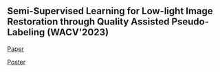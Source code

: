 ## Semi-Supervised Learning for Low-light Image Restoration through Quality Assisted Pseudo-Labeling (WACV'2023)

[Paper](https://openaccess.thecvf.com/content/WACV2023/papers/Malik_Semi-Supervised_Learning_for_Low-Light_Image_Restoration_Through_Quality_Assisted_Pseudo-Labeling_WACV_2023_paper.pdf)

[Poster](https://drive.google.com/file/d/1g4kNQgEk1LA4C_RE26xm63a0hLpTrp1A/view?usp=sharing)
